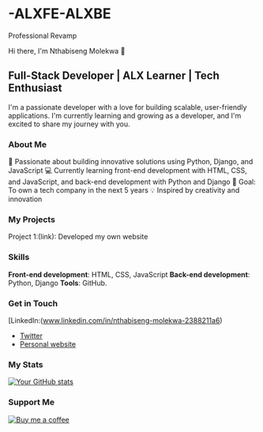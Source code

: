 # -ALXFE-ALXBE 
Professional Revamp 

Hi there, I'm Nthabiseng Molekwa 👋

## Full-Stack Developer | ALX Learner | Tech Enthusiast
I'm a passionate developer with a love for building scalable, user-friendly applications. I'm currently learning and growing as a developer, and I'm excited to share my journey with you.

### About Me
🌟 Passionate about building innovative solutions using Python, Django, and JavaScript
💻 Currently learning front-end development with HTML, CSS, and JavaScript, and back-end development with Python and Django
🚀 Goal: To own a tech company in the next 5 years
💡 Inspired by creativity and innovation

### My Projects
Project 1:(link): Developed my own website

### Skills
**Front-end development**: HTML, CSS, JavaScript
**Back-end development**: Python, Django
**Tools**: GitHub. 

### Get in Touch
[LinkedIn:(www.linkedin.com/in/nthabiseng-molekwa-2388211a6)
* [Twitter](link)
* [Personal website](link)

### My Stats
[![Your GitHub stats](https://github-readme-stats.vercel.app/api?username=your-username&show_icons=true&theme=radical)](https://github.com/your-username)

### Support Me
[![Buy me a coffee](https://img.shields.io/badge/Buy%20me%20a%20coffee-%245?style=social&logo=buy-me-a-coffee)](https://www.buymeacoffee.com/your-username)



